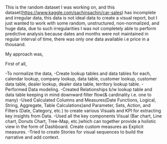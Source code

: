 This is the random dataset I was working on, and this dataset(https://www.kaggle.com/sachinsachin/car-sales) has incomplete and irregular data, this data is not ideal data to create a visual report, but I just wanted to work with some random, unstructured, non-normalized, and huge data, due to such irregularities I was not completely able to perform predictive analysis because dates and months were not maintained in regular interval of time, there was only one data available i.e price in a thousand.

My approach was, 

First of all, 

-To normalize the data, 
-Create lookup tables and data tables for each, calendar lookup, company lookup, data table, customer lookup, customer data table, dealer lookup, dealer data table, territory lookup table.
-Performed Data modeling. 
-Created Relationships b/w lookup table and data table keeping in mind downward filter flow(& cardinality i.e. one to many) 
-Used Calculated Columns and Measures(Date Functions, Logical, String, Aggregate, Table Calculations)and Parameter, Sets, Action, and Filters (Date, Category, etc.) to create various Visuals and KPI for extracting key insights from Data. 
-Used all the key components Visual (Bar chart, Line chart, Donuts Chart, Tree-Map, etc.)which can together provide a holistic view in the form of Dashboard. Create custom measures as Explicit measures.
-Tried to create Stories for visual sequences to build the narrative and add context.
